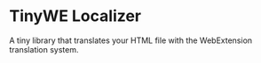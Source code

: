 # TinyWE Localizer

A tiny library that translates your HTML file with the WebExtension translation system.
